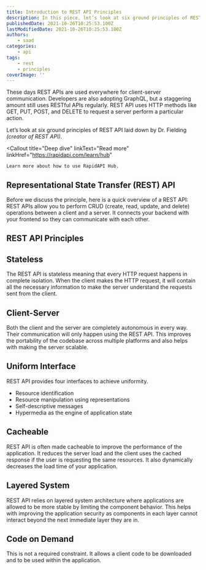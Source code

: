 ```yaml
---
title: Introduction to REST API Principles
description: In this piece, let’s look at six ground principles of REST API laid down by Dr. Fielding (creator of REST API).
publishedDate: 2021-10-26T10:25:53.100Z
lastModifiedDate: 2021-10-26T10:25:53.100Z
authors:
    - saad
categories:
    - api
tags:
    - rest
    - principles
coverImage: ''
---
```


<Lead>

These days REST APIs are used everywhere for client-server communication. Developers are also adopting GraphQL, but a staggering amount still uses RESTful APIs regularly. REST API uses HTTP methods like GET, PUT, POST, and DELETE to request a server perform a particular action.

</Lead>

Let’s look at six ground principles of REST API laid down by Dr. Fielding _(creator of REST API)_.

<Callout
	title="Deep dive"
	linkText="Read more"
	linkHref="https://rapidapi.com/learn/hub"
>
	Learn more about how to use RapidAPI Hub.
</Callout>

## Representational State Transfer (REST) API

Before we discuss the principle, here is a quick overview of a REST API: REST APIs allow you to perform CRUD (create, read, update, and delete) operations between a client and a server. It connects your backend with your frontend so they can communicate with each other.

## REST API Principles

## Stateless

The REST API is stateless meaning that every HTTP request happens in complete isolation. When the client makes the HTTP request, it will contain all the necessary information to make the server understand the requests sent from the client.

## Client-Server

Both the client and the server are completely autonomous in every way. Their communication will only happen using the REST API. This improves the portability of the codebase across multiple platforms and also helps with making the server scalable.

## Uniform Interface

REST API provides four interfaces to achieve uniformity.

-   Resource identification
-   Resource manipulation using representations
-   Self-descriptive messages
-   Hypermedia as the engine of application state

## Cacheable

REST API is often made cacheable to improve the performance of the application. It reduces the server load and the client uses the cached response if the user is requesting the same resources. It also dynamically decreases the load time of your application.

## Layered System

REST API relies on layered system architecture where applications are allowed to be more stable by limiting the component behavior. This helps with improving the application security as components in each layer cannot interact beyond the next immediate layer they are in.

## Code on Demand

This is not a required constraint. It allows a client code to be downloaded and to be used within the application.
